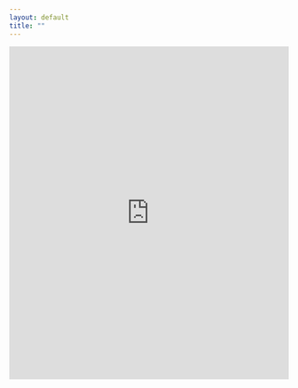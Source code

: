 ```yaml
---
layout: default
title: ""
---
```

<iframe 
  src="https://umn.maps.arcgis.com/apps/instant/lookup/index.html?appid=ab4d7e4178df41de959a7ac5cc147414" 
  width="100%" 
  height="600" 
  frameborder="0" 
  style="border:0;" 
  allowfullscreen>
</iframe>

